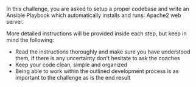 In this challenge, you are asked to setup a proper codebase and write an Ansible Playbook 
which automatically installs and runs: Apache2 web server.

More detailed instructions will be provided inside each step, but keep in mind the following:

- Read the instructions thoroughly and make sure you have understood them, if there is any
  uncertainty don't hesitate to ask the coaches
- Keep your code clean, simple and organized
- Being able to work within the outlined development process is as important to the challenge 
  as is the end result

